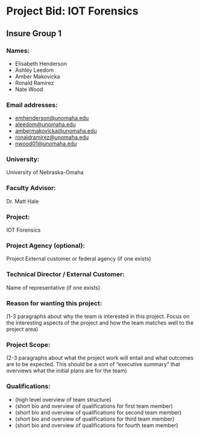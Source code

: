 # Project Bid: IOT Forensics
## Insure Group 1


### Names:
* Elisabeth Henderson
* Ashley Leedom
* Amber Makovicka
* Ronald Ramirez
* Nate Wood

### Email addresses:
* emhenderson@unomaha.edu
* aleedom@unomaha.edu
* ambermakovicka@unomaha.edu
* ronaldramirez@unomaha.edu
* nwood01@unomaha.edu

### University:
University of Nebraska-Omaha

### Faculty Advisor:
Dr. Matt Hale

### Project:
IOT Forensics

### Project Agency (optional):
Project External customer or federal agency (if one exists)

### Technical Director / External Customer:
Name of representative (if one exists)

### Reason for wanting this project:

(1-3 paragraphs about why the team is interested in this project. Focus on the interesting aspects of the project and how the team matches well to the project area)

### Project Scope:

(2-3 paragraphs about what the project work will entail and what outcomes are to be expected. This should be a sort of “executive summary” that overviews what the initial plans are for the team)

### Qualifications:

* (high level overview of team structure)
* (short bio and overview of qualifications for first team member)
* (short bio and overview of qualifications for second team member)
* (short bio and overview of qualifications for third team member)
* (short bio and overview of qualifications for fourth team member)
